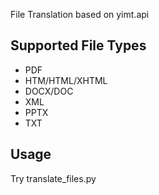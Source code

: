 File Translation based on yimt.api

## Supported File Types
+ PDF
+ HTM/HTML/XHTML
+ DOCX/DOC
+ XML
+ PPTX
+ TXT

## Usage
Try translate_files.py